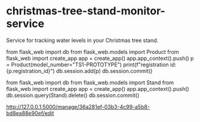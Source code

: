 # christmas-tree-stand-monitor-service
Service for tracking water levels in your Christmas tree stand.

from flask_web import db
from flask_web.models import Product
from flask_web import create_app
app = create_app()
app.app_context().push()
p = Product(model_number="TS1-PROTOTYPE")
print(f"registration id: {p.registration_id}")
db.session.add(p)
db.session.commit()


from flask_web import db
from flask_web.models import Stand
from flask_web import create_app
app = create_app()
app.app_context().push()
db.session.query(Stand).delete()
db.session.commit()

http://127.0.0.1:5000/manage/36a281ef-03b3-4c99-a5b8-bd8ea88e90ef/edit